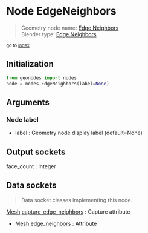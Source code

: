 
# Node EdgeNeighbors

> Geometry node name: [Edge Neighbors](https://docs.blender.org/manual/en/latest/modeling/geometry_nodes/material/edge_neighbors.html)<br>
  Blender type: [Edge Neighbors](https://docs.blender.org/api/current/bpy.types.GeometryNodeInputMeshEdgeNeighbors.html)
  
<sub>go to [index](/docs/index.md)</sub>

## Initialization

```python
from geonodes import nodes
node = nodes.EdgeNeighbors(label=None)
```



## Arguments


### Node label

- label : Geometry node display label (default=None)

## Output sockets

face_count : Integer

## Data sockets

> Data socket classes implementing this node.
  
[Mesh](/docs/sockets/Mesh.md) [capture_edge_neighbors](/docs/sockets/Mesh.md#capture_edge_neighbors) : Capture attribute
- [Mesh](/docs/sockets/Mesh.md) [edge_neighbors](/docs/sockets/Mesh.md#edge_neighbors) : Attribute
  
